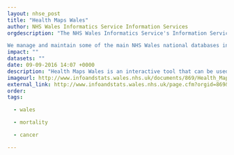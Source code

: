 ```yaml
---
layout: nhse_post
title: "Health Maps Wales"
author: NHS Wales Informatics Service Information Services
orgdescription: "The NHS Wales Informatics Service's Information Services Division (ISD) is responsible for the collection, management, and analysis of data held in a number of national databases, and the production and distribution of information derived from these databases. Specialist staff in the unit also provide advice in the fields of data standards and clinical coding.

We manage and maintain some of the main NHS Wales national databases including those for secondary care, child health, births, deaths and the NHS Wales Administrative Register. The unit provides information services to support the requirements of NHS, Government and other Public Bodies, Researchers and the General Public."
impact: ""
datasets: ""
date: 09-09-2016 14:07 +0000
description: "Health Maps Wales is an interactive tool that can be used to explore a variety of health indicators grouped under broad categories, such as cancer, common procedures and causes of injury. The maps allow the user to explore data at their geographic area of choice (where available), to look at trends and to compare areas against a Wales comparison figure. Indicators are available at Middle Super Output Area (MSOA), Upper Super Output Area (USOA), Unitary Authority (UA) and Local Health Board (LHB) level subject to rules of disclosure and small numbers."
imageurl: http://www.infoandstats.wales.nhs.uk/documents/869/Health_Maps_Wales_logo_verysmall.png
external_link: http://www.infoandstats.wales.nhs.uk/page.cfm?orgid=869&pid=40976
order: 
tags:

  - wales

  - mortality

  - cancer

---
```

